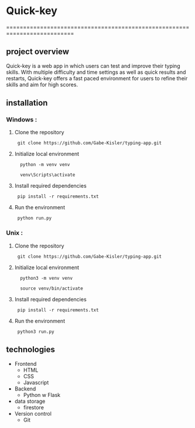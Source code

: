 # Quick-key

==========================================================================

## project overview
Quick-key is a web app in which users can test and improve their typing skills. With multiple difficulty and time settings as well as quick results and restarts, Quick-key offers a fast paced environment for users to refine their skills and aim for high scores.

## installation

### Windows : 
1. Clone the repository
   ```
    git clone https://github.com/Gabe-Kisler/typing-app.git
   ```
2. Initialize local environment
   ```
     python -m venv venv
   ```
   ```
     venv\Scripts\activate
   ```
3. Install required dependencies
   ```
    pip install -r requirements.txt
   ```
4. Run the environment
   ```
    python run.py
   ```

### Unix : 
1. Clone the repository
   ```
    git clone https://github.com/Gabe-Kisler/typing-app.git
   ```
2. Initialize local environment
   ```
     python3 -m venv venv
   ```
   ```
     source venv/bin/activate
   ```
3. Install required dependencies
   ```
    pip install -r requirements.txt
   ```
4. Run the environment
   ```
    python3 run.py
   ```



## technologies
- Frontend
  - HTML
  - CSS
  - Javascript
- Backend
  - Python w Flask
- data storage
  - firestore
- Version control
  - Git




